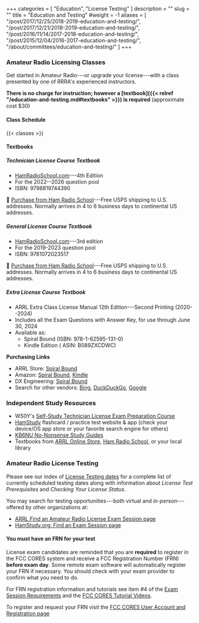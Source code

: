 +++
categories = [ "Education", "License Testing" ]
description = ""
slug = ""
title = "Education and Testing"
#weight = -1
aliases = [ "/post/2017/12/25/2018-2019-education-and-testing/",
	"/post/2017/12/21/2018-2019-education-and-testing/",
	"/post/2016/11/14/2017-2018-education-and-testing/",
	"/post/2015/12/04/2016-2017-education-and-testing/",
	"/about/committees/education-and-testing/"
]
+++
### Amateur Radio Licensing Classes

Get started in Amateur Radio---or upgrade your license---with a class
presented by one of RRRA's experienced instructors.

**There is no charge for instruction; however a
[textbook]({{< relref "/education-and-testing.md#textbooks" >}})
is required** (approximate cost $30)

#### Class Schedule

{{< classes >}}
<!--more-->

#### Textbooks

##### Technician License Course Textbook

* [HamRadioSchool.com](https://www.hamradioschool.com/technician)---4th Edition
* For the 2022--2026 question pool
* ISBN: 9798819744390

:link:
[Purchase from Ham Radio School](https://hamradioschool.square.site/)---Free
USPS shipping to U.S. addresses. Normally arrives in 4 to 6 business
days to continental US addresses.

<!--
**Purchasing links:**

* [Amazon](https://www.amazon.com/School-Technician-License-Course-2022-2026/dp/B0B14M9SGR/)
* [DX Engineering](https://www.dxengineering.com/parts/hds-techbook2026)
-->

##### General License Course Textbook

* [HamRadioSchool.com](http://www.hamradioschool.com/general-license)---3rd edition
* For the 2019-2023 question pool
* ISBN: 9781072023517

:link:
[Purchase from Ham Radio School](https://hamradioschool.square.site/)---Free
USPS shipping to U.S. addresses. Normally arrives in 4 to 6 business
days to continental US addresses.

<!--
**Purchasing links:**

* [Amazon](https://www.amazon.com/HamRadioSchool-com-General-License-Course-Turner/dp/1072023512)
-->

##### Extra License Course Textbook

* ARRL Extra Class License Manual 12th Edition---Second Printing (2020--2024)
* Includes all the Exam Questions with Answer Key, for use through June 30, 2024
* Available as:
   * Spiral Bound (ISBN: 978-1-62595-131-0)
   * Kindle Edition ( ASIN: B089ZXCDWC)

**Purchasing Links**

* ARRL Store: [Spiral Bound](https://home.arrl.org/action/Store/Product-Details/productId/120286)
* Amazon: [Spiral Bound](https://www.amazon.com/Extra-Class-License-Manual-Spiral/dp/1625951310/), [Kindle](https://www.amazon.com/ARRL-Extra-Class-License-Manual-ebook/dp/B089ZXCDWC/)
* DX Engineering: [Spiral Bound](https://www.dxengineering.com/parts/arr-1311)
* Search for other vendors: [Bing](https://www.bing.com/search?q=978-1-62595-131-0), [DuckDuckGo](https://duckduckgo.com/?q=978-1-62595-131-0&ia=t), [Google](https://www.google.com/search?q=978-1-62595-131-0)

### Independent Study Resources

* WS0Y's [Self-Study Technician License Exam Preparation Course](/licensing/classes/tech-self-study/)
* [HamStudy](https://hamstudy.org/) flashcard / practice test website & app (check your device/OS app store or your favorite search engine for others)
* [KB6NU No-Nonsense Study Guides](https://www.kb6nu.com/study-guides/)
* Textbooks from [ARRL Online Store](http://www.arrl.org/shop/Licensing-and-Education/), [Ham Radio School](https://www.hamradioschool.com/), or your local library

### Amateur Radio License Testing

Please see our index of [License Testing dates](/dates/license-testing/) for a
complete list of currently scheduled testing dates along with information
about *License Test Prerequisites* and *Checking Your License Status*.

You may search for testing opportunities---both virtual and
*in-person*--- offered by other organizations at:

* [ARRL Find an Amateur Radio License Exam Session page](http://www.arrl.org/find-an-amateur-radio-license-exam-session)
* [HamStudy.org: Find an Exam Session page](https://hamstudy.org/sessions)

#### You must have an FRN for your test

License exam candidates are reminded that you are **required** to
register in the FCC CORES system and receive a FCC Registration Number
(FRN) **before exam day**. Some remote exam software will automatically
register your FRN if necessary. You should check with your exam provider
to confirm what you need to do.

For FRN registration information and tutorials see item #4 of the
[Exam Session Requirements](http://www.arrl.org/what-to-bring-to-an-exam-session)
and the
[FCC CORES Tutorial Videos](https://www.fcc.gov/licensing-databases/fcc-registration-system-cores/commission-registration-system-video-tutorials).

To register and request your FRN visit the
[FCC CORES User Account and Registration page](https://apps.fcc.gov/cores/userLogin.do)

